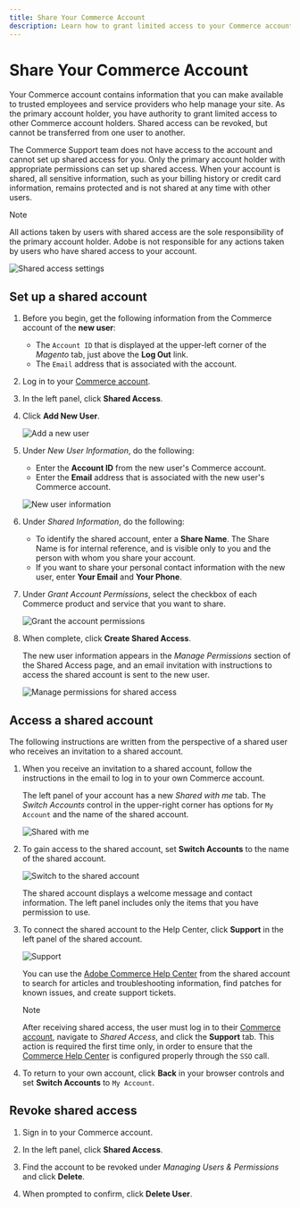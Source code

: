 ```yaml
---
title: Share Your Commerce Account
description: Learn how to grant limited access to your Commerce account for other Commerce account holders.
---
```

# Share Your Commerce Account

Your Commerce account contains information that you can make available to trusted employees and service providers who help manage your site. As the primary account holder, you have authority to grant limited access to other Commerce account holders. Shared access can be revoked, but cannot be transferred from one user to another.

The Commerce Support team does not have access to the account and cannot set up shared access for you. Only the primary account holder with appropriate permissions can set up shared access. When your account is shared, all sensitive information, such as your billing history or credit card information, remains protected and is not shared at any time with other users.

>[!NOTE]
>
>All actions taken by users with shared access are the sole responsibility of the primary account holder. Adobe is not responsible for any actions taken by users who have shared access to your account.

![Shared access settings](./assets/shared-access.png)<!-- zoom -->

## Set up a shared account

1. Before you begin, get the following information from the Commerce account of the **new user**:

   - The `Account ID` that is displayed at the upper-left corner of the _Magento_ tab, just above the **Log Out** link.
   - The `Email` address that is associated with the account.

1. Log in to your [Commerce account](commerce-account-create.md).

1. In the left panel, click **Shared Access**.

1. Click **Add New User**.

   ![Add a new user](./assets/shared-access-add.png)<!-- zoom -->

1. Under _New User Information_, do the following:

   - Enter the **Account ID** from the new user's Commerce account.
   - Enter the **Email** address that is associated with the new user's Commerce account.

   ![New user information](./assets/shared-new-user.png)<!-- zoom -->

1. Under _Shared Information_, do the following:

   - To identify the shared account, enter a **Share Name**. The Share Name is for internal reference, and is visible only to you and the person with whom you share your account.
   - If you want to share your personal contact information with the new user, enter **Your Email** and **Your Phone**.

1. Under _Grant Account Permissions_, select the checkbox of each Commerce product and service that you want to share.

   ![Grant the account permissions](./assets/shared-permissions.png)<!-- zoom -->

1. When complete, click **Create Shared Access**.

   The new user information appears in the _Manage Permissions_ section of the Shared Access page, and an email invitation with instructions to access the shared account is sent to the new user.

   ![Manage permissions for shared access](./assets/shared-manage-permissions.png)<!-- zoom -->

## Access a shared account

The following instructions are written from the perspective of a shared user who receives an invitation to a shared account.

1. When you receive an invitation to a shared account, follow the instructions in the email to log in to your own Commerce account.

   The left panel of your account has a new _Shared with me_ tab. The _Switch Accounts_ control in the upper-right corner has options for `My Account` and the name of the shared account.

   ![Shared with me](./assets/shared-with-me.png)<!-- zoom -->

1. To gain access to the shared account, set **Switch Accounts** to the name of the shared account.

   ![Switch to the shared account](./assets/shared-switch.png)<!-- zoom -->

   The shared account displays a welcome message and contact information. The left panel includes only the items that you have permission to use.

1. To connect the shared account to the Help Center, click **Support** in the left panel of the shared account.

   ![Support](./assets/shared-support.png)<!-- zoom -->

   You can use the [Adobe Commerce Help Center](https://support.magento.com/hc/en-us) from the shared account to search for articles and troubleshooting information, find patches for known issues, and create support tickets.

   >[!NOTE]
   >
   >After receiving shared access, the user must log in to their [Commerce account](https://account.magento.com/customer/account/login), navigate to _Shared Access_, and click the **Support** tab. This action is required the first time only, in order to ensure that the [Commerce Help Center](https://support.magento.com/hc/en-us) is configured properly through the `SSO` call.

1. To return to your own account, click **Back** in your browser controls and set **Switch Accounts** to `My Account`.

## Revoke shared access

1. Sign in to your Commerce account.

1. In the left panel, click **Shared Access**.

1. Find the account to be revoked under _Managing Users & Permissions_ and click **Delete**.

1. When prompted to confirm, click **Delete User**.
